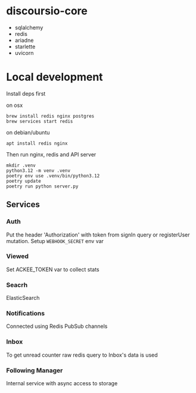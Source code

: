 # discoursio-core


- sqlalchemy
- redis
- ariadne
- starlette
- uvicorn

# Local development

Install deps first

on osx
```
brew install redis nginx postgres
brew services start redis
```

on debian/ubuntu
```
apt install redis nginx
```

Then run nginx, redis and API server

```shell
mkdir .venv
python3.12 -m venv .venv
poetry env use .venv/bin/python3.12
poetry update
poetry run python server.py
```
## Services

### Auth

Put the header 'Authorization' with token from signIn query or registerUser mutation. Setup `WEBHOOK_SECRET` env var

### Viewed

Set ACKEE_TOKEN var to collect stats

### Seacrh

ElasticSearch

### Notifications

Connected using Redis PubSub channels

### Inbox

To get unread counter raw redis query to Inbox's data is used


### Following Manager

Internal service with async access to storage
